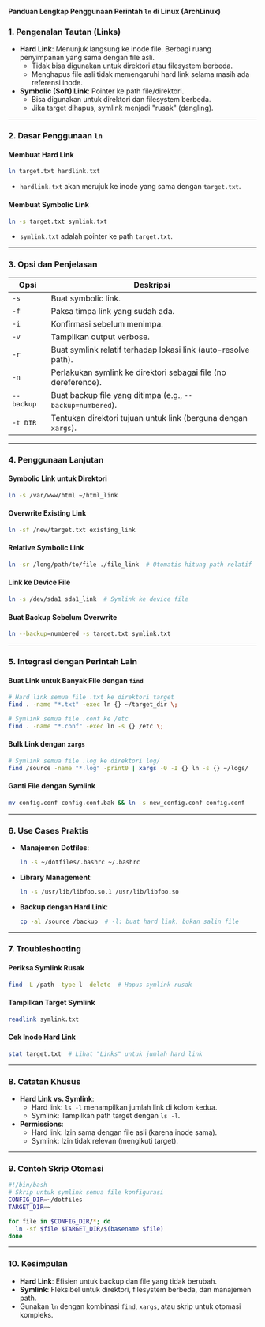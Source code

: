 **Panduan Lengkap Penggunaan Perintah `ln` di Linux (ArchLinux)**

### **1. Pengenalan Tautan (Links)**

- **Hard Link**: Menunjuk langsung ke inode file. Berbagi ruang penyimpanan yang sama dengan file asli.
  - Tidak bisa digunakan untuk direktori atau filesystem berbeda.
  - Menghapus file asli tidak memengaruhi hard link selama masih ada referensi inode.
- **Symbolic (Soft) Link**: Pointer ke path file/direktori.
  - Bisa digunakan untuk direktori dan filesystem berbeda.
  - Jika target dihapus, symlink menjadi "rusak" (dangling).

---

### **2. Dasar Penggunaan `ln`**

#### **Membuat Hard Link**

```bash
ln target.txt hardlink.txt
```

- `hardlink.txt` akan merujuk ke inode yang sama dengan `target.txt`.

#### **Membuat Symbolic Link**

```bash
ln -s target.txt symlink.txt
```

- `symlink.txt` adalah pointer ke path `target.txt`.

---

### **3. Opsi dan Penjelasan**

| Opsi       | Deskripsi                                                      |
| ---------- | -------------------------------------------------------------- |
| `-s`       | Buat symbolic link.                                            |
| `-f`       | Paksa timpa link yang sudah ada.                               |
| `-i`       | Konfirmasi sebelum menimpa.                                    |
| `-v`       | Tampilkan output verbose.                                      |
| `-r`       | Buat symlink relatif terhadap lokasi link (auto-resolve path). |
| `-n`       | Perlakukan symlink ke direktori sebagai file (no dereference). |
| `--backup` | Buat backup file yang ditimpa (e.g., `--backup=numbered`).     |
| `-t DIR`   | Tentukan direktori tujuan untuk link (berguna dengan `xargs`). |

---

### **4. Penggunaan Lanjutan**

#### **Symbolic Link untuk Direktori**

```bash
ln -s /var/www/html ~/html_link
```

#### **Overwrite Existing Link**

```bash
ln -sf /new/target.txt existing_link
```

#### **Relative Symbolic Link**

```bash
ln -sr /long/path/to/file ./file_link  # Otomatis hitung path relatif
```

#### **Link ke Device File**

```bash
ln -s /dev/sda1 sda1_link  # Symlink ke device file
```

#### **Buat Backup Sebelum Overwrite**

```bash
ln --backup=numbered -s target.txt symlink.txt
```

---

### **5. Integrasi dengan Perintah Lain**

#### **Buat Link untuk Banyak File dengan `find`**

```bash
# Hard link semua file .txt ke direktori target
find . -name "*.txt" -exec ln {} ~/target_dir \;

# Symlink semua file .conf ke /etc
find . -name "*.conf" -exec ln -s {} /etc \;
```

#### **Bulk Link dengan `xargs`**

```bash
# Symlink semua file .log ke direktori log/
find /source -name "*.log" -print0 | xargs -0 -I {} ln -s {} ~/logs/
```

#### **Ganti File dengan Symlink**

```bash
mv config.conf config.conf.bak && ln -s new_config.conf config.conf
```

---

### **6. Use Cases Praktis**

- **Manajemen Dotfiles**:
  ```bash
  ln -s ~/dotfiles/.bashrc ~/.bashrc
  ```
- **Library Management**:
  ```bash
  ln -s /usr/lib/libfoo.so.1 /usr/lib/libfoo.so
  ```
- **Backup dengan Hard Link**:
  ```bash
  cp -al /source /backup  # -l: buat hard link, bukan salin file
  ```

---

### **7. Troubleshooting**

#### **Periksa Symlink Rusak**

```bash
find -L /path -type l -delete  # Hapus symlink rusak
```

#### **Tampilkan Target Symlink**

```bash
readlink symlink.txt
```

#### **Cek Inode Hard Link**

```bash
stat target.txt  # Lihat "Links" untuk jumlah hard link
```

---

### **8. Catatan Khusus**

- **Hard Link vs. Symlink**:
  - Hard link: `ls -l` menampilkan jumlah link di kolom kedua.
  - Symlink: Tampilkan path target dengan `ls -l`.
- **Permissions**:
  - Hard link: Izin sama dengan file asli (karena inode sama).
  - Symlink: Izin tidak relevan (mengikuti target).

---

### **9. Contoh Skrip Otomasi**

```bash
#!/bin/bash
# Skrip untuk symlink semua file konfigurasi
CONFIG_DIR=~/dotfiles
TARGET_DIR=~

for file in $CONFIG_DIR/*; do
  ln -sf $file $TARGET_DIR/$(basename $file)
done
```

---

### **10. Kesimpulan**

- **Hard Link**: Efisien untuk backup dan file yang tidak berubah.
- **Symlink**: Fleksibel untuk direktori, filesystem berbeda, dan manajemen path.
- Gunakan `ln` dengan kombinasi `find`, `xargs`, atau skrip untuk otomasi kompleks.

